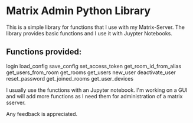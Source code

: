 # Matrix Admin Python Library
This is a simple library for functions that I use with my Matrix-Server. The library provides basic functions and I use it with Juypter Notebooks.

## Functions provided:
login
load_config
save_config
set_access_token
get_room_id_from_alias
get_users_from_room
get_rooms
get_users
new_user
deactivate_user
reset_password
get_joined_rooms
get_user_devices


I usually use the functions with an Jupyter notebook. I'm working on a GUI and will add more functions as I need them for administration of a matrix sserver. 

Any feedback is appreciated. 


